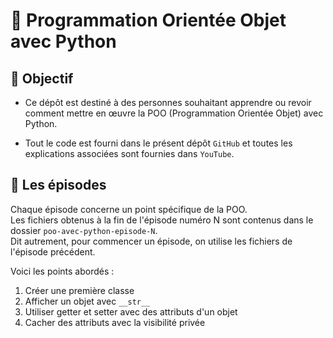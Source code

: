 # 🚀 Programmation Orientée Objet avec Python

## 🎯 Objectif

- Ce dépôt est destiné à des personnes souhaitant apprendre ou revoir comment mettre en œuvre la POO (Programmation Orientée Objet) avec Python.

- Tout le code est fourni dans le présent dépôt `GitHub` et toutes les explications associées sont fournies dans `YouTube`.

## 👀 Les épisodes
Chaque épisode concerne un point spécifique de la POO.<br>
Les fichiers obtenus à la fin de l'épisode numéro N sont contenus dans le dossier `poo-avec-python-episode-N`.<br>
Dit autrement, pour commencer un épisode, on utilise les fichiers de l'épisode précédent.

Voici les points abordés :

1. Créer une première classe
2. Afficher un objet avec `__str__`
3. Utiliser getter et setter avec des attributs d'un objet
4. Cacher des attributs avec la visibilité privée
